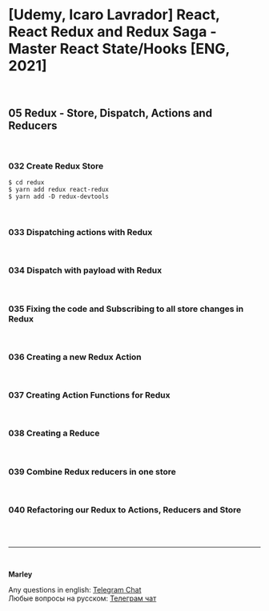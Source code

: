 # [Udemy, Icaro Lavrador] React, React Redux and Redux Saga - Master React State/Hooks [ENG, 2021]

<br/>

## 05 Redux - Store, Dispatch, Actions and Reducers

<br/>

### 032 Create Redux Store

    $ cd redux
    $ yarn add redux react-redux
    $ yarn add -D redux-devtools

<br/>

### 033 Dispatching actions with Redux

<br/>

### 034 Dispatch with payload with Redux

<br/>

### 035 Fixing the code and Subscribing to all store changes in Redux

<br/>

### 036 Creating a new Redux Action

<br/>

### 037 Creating Action Functions for Redux

<br/>

### 038 Creating a Reduce

<br/>

### 039 Combine Redux reducers in one store

<br/>

### 040 Refactoring our Redux to Actions, Reducers and Store

<br/><br/>

---

<br/>

**Marley**

Any questions in english: <a href="https://jsdev.org/chat/">Telegram Chat</a>  
Любые вопросы на русском: <a href="https://jsdev.ru/chat/">Телеграм чат</a>
